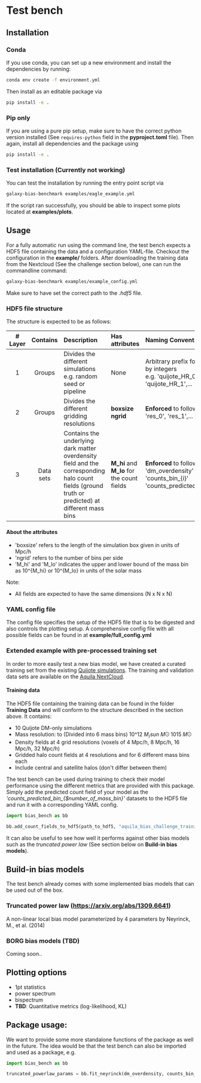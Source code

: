 # Test bench

## Installation

### Conda

If you use conda, you can set up a new environment and install the dependencies by running:

```bash
conda env create -f environment.yml
```

Then install as an editable package via

```bash
pip install -e .
```

### Pip only

If you are using a pure pip setup, make sure to have the correct python version installed (See `requires-python` field
in the **pyproject.toml** file).
Then again, install all dependencies and the package using

```bash
pip install -e .
```

### Test installation (Currently not working)

You can test the installation by running the entry point script via

```bash
galaxy-bias-benchmark examples/eagle_example.yml
```

If the script ran successfully, you should be able to inspect some plots located at **examples/plots**.

## Usage

For a fully automatic run using the command line, the test bench expects a HDF5 file containing the data and a configuration YAML-file.
Checkout the configuration in the **example/** folders. After downloading the training data from the Nextcloud (See the challenge section below),
one can run the commandline command:

```bash
galaxy-bias-benchmark examples/example_config.yml
```

Make sure to have set the correct path to the *.hdf5* file.

### HDF5 file structure

The structure is expected to be as follows:

| #  Layer | Contains  | Description                                                                                                                                      | Has attributes                             | Naming Convention                                                                                        |
|:--------:|:---------:|:-------------------------------------------------------------------------------------------------------------------------------------------------|:-------------------------------------------|:---------------------------------------------------------------------------------------------------------|
|    1     |  Groups   | Divides the different simulations <br /> e.g. random seed or pipeline                                                                            | None                                       | Arbitrary prefix followed by integers <br /> e.g. 'quijote_HR_0', 'quijote_HR_1',...                     |
|    2     |  Groups   | Divides the different gridding resolutions                                                                                                       | **boxsize** <br /> **ngrid**               | **Enforced** to follow 'res_0', 'res_1',...                                                              |
|    3     | Data sets | Contains the underlying dark matter overdensity field and the corresponding halo count fields (ground truth or predicted) at different mass bins | **M_hi** and **M_lo** for the count fields | **Enforced** to follow: <br /> 'dm_overdensity' <br /> 'counts_bin_{i}' <br /> 'counts_predicted_bin_{i} |

#### About the attributes

* 'boxsize' refers to the length of the simulation box given in units of Mpc/h
* 'ngrid' refers to the number of bins per side
* 'M_hi' and 'M_lo' indicates the upper and lower bound of the mass bin as 10^{M_hi} or 10^{M_lo} in units of the solar mass

Note:

* All fields are expected to have the same dimensions (N x N x N)

### YAML config file

The config file specifies the setup of the HDF5 file that is to be digested and also controls the plotting setup.
A comprehensive config file with all possible fields can be found in at **example/full_config.yml**

### Extended example with pre-processed training set

In order to more easily test a new bias model, we have created a curated training set from the existing [Quijote simulations](https://quijote-simulations.readthedocs.io/en/latest/).
The training and validation data sets are available on the [Aquila NextCloud](https://cloud.aquila-consortium.org/s/2Kx95iy28EPfGkk).

#### Training data
The HDF5 file containing the training data can be found in the folder **Training Data** and will conform to the structure described in the section above.
It contains:

- 10 Quijote DM-only simulations
- Mass resolution: to (Divided into 6 mass bins) 10^12 $M_/sun$ 𝑀☉ 1015 𝑀☉
- Density fields at 4 grid resolutions (voxels of 4 Mpc/h, 8 Mpc/h, 16 Mpc/h, 32 Mpc/h)
- Gridded halo count fields at 4 resolutions and for 6 different mass bins each
- Include central and satellite halos (don't differ between them)

The test bench can be used during training to check their model performance using the different metrics that are provided with this package.
Simply add the predicted count field of your model as the *'counts_predicted_bin_{$number_of_mass_bin}'* datasets to the HDF5 file and run it with a corresponding YAML config.

```python
import bias_bench as bb

bb.add_count_fields_to_hdf5(path_to_hdf5, "aquila_bias_challenge_training", count_fields, mass_bins, is_ground_truth=False)
```

It can also be useful to see how well it performs against other bias models such as the *truncated power law* (See section below on **Build-in bias models**).

## Build-in bias models

The test bench already comes with some implemented bias models that can be used out of the box.

### Truncated power law (https://arxiv.org/abs/1309.6641)

A non-linear local bias model parameterized by 4 parameters by Neyrinck, M., et al. (2014)

### BORG bias models (TBD)

Coming soon..


## Plotting options

* 1pt statistics
* power spectrum
* bispectrum
* **TBD**: Quantitative metrics (log-likelihood, KL)

Package usage:
--

We want to provide some more standalone functions of the package as well in the future.
The idea would be that the test bench can also be imported and used as a package, e.g.

```python
import bias_bench as bb

truncated_powerlaw_params = bb.fit_neyrinck(dm_overdensity, counts_bin_1)
```